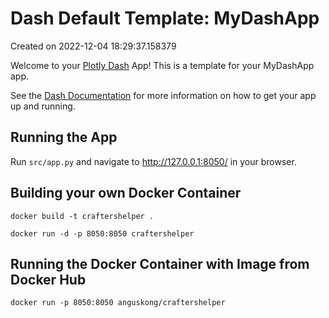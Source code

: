 # Dash Default Template: MyDashApp

Created on 2022-12-04 18:29:37.158379

Welcome to your [Plotly Dash](https://plotly.com/dash/) App! This is a template for your MyDashApp app.

See the [Dash Documentation](https://dash.plotly.com/introduction) for more information on how to get your app up and running.

## Running the App

Run `src/app.py` and navigate to http://127.0.0.1:8050/ in your browser.

## Building your own Docker Container

`docker build -t craftershelper .`

`docker run -d -p 8050:8050 craftershelper`

## Running the Docker Container with Image from Docker Hub

`docker run -p 8050:8050 anguskong/craftershelper`
